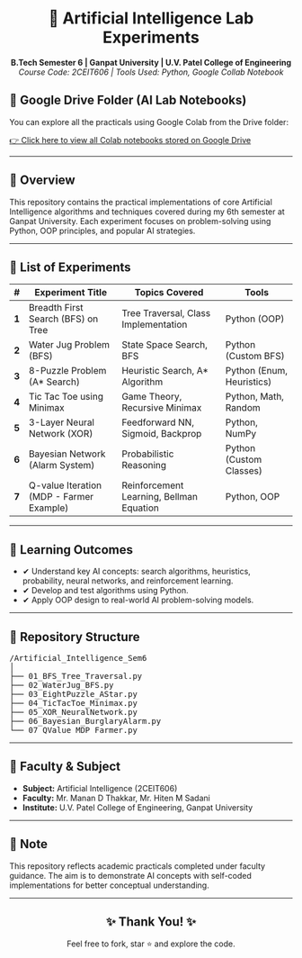 
<h1 align="center">🤖 Artificial Intelligence Lab Experiments</h1>

<p align="center">
  <strong>B.Tech Semester 6 | Ganpat University | U.V. Patel College of Engineering</strong><br>
  <em>Course Code: 2CEIT606 | Tools Used: Python, Google Collab Notebook</em>
</p>

<h2>📂 Google Drive Folder (AI Lab Notebooks)</h2>
<p>You can explore all the practicals using Google Colab from the Drive folder:</p>
<p>
  <a href="https://drive.google.com/drive/folders/1jwGd53gacYKk19xfJ7mqDhezu87SW1Yd?usp=sharing" target="_blank">
    👉 Click here to view all Colab notebooks stored on Google Drive
  </a>
</p>


<hr>

<h2>📌 Overview</h2>
<p>This repository contains the practical implementations of core Artificial Intelligence algorithms and techniques covered during my 6th semester at Ganpat University. Each experiment focuses on problem-solving using Python, OOP principles, and popular AI strategies.</p>

---

<h2>🧪 List of Experiments</h2>

<table>
  <thead>
    <tr>
      <th>#</th>
      <th>Experiment Title</th>
      <th>Topics Covered</th>
      <th>Tools</th>
    </tr>
  </thead>
  <tbody>
    <tr>
      <td><strong>1</strong></td>
      <td>Breadth First Search (BFS) on Tree</td>
      <td>Tree Traversal, Class Implementation</td>
      <td>Python (OOP)</td>
    </tr>
    <tr>
      <td><strong>2</strong></td>
      <td>Water Jug Problem (BFS)</td>
      <td>State Space Search, BFS</td>
      <td>Python (Custom BFS)</td>
    </tr>
    <tr>
      <td><strong>3</strong></td>
      <td>8-Puzzle Problem (A* Search)</td>
      <td>Heuristic Search, A* Algorithm</td>
      <td>Python (Enum, Heuristics)</td>
    </tr>
    <tr>
      <td><strong>4</strong></td>
      <td>Tic Tac Toe using Minimax</td>
      <td>Game Theory, Recursive Minimax</td>
      <td>Python, Math, Random</td>
    </tr>
    <tr>
      <td><strong>5</strong></td>
      <td>3-Layer Neural Network (XOR)</td>
      <td>Feedforward NN, Sigmoid, Backprop</td>
      <td>Python, NumPy</td>
    </tr>
    <tr>
      <td><strong>6</strong></td>
      <td>Bayesian Network (Alarm System)</td>
      <td>Probabilistic Reasoning</td>
      <td>Python (Custom Classes)</td>
    </tr>
    <tr>
      <td><strong>7</strong></td>
      <td>Q-value Iteration (MDP - Farmer Example)</td>
      <td>Reinforcement Learning, Bellman Equation</td>
      <td>Python, OOP</td>
    </tr>
  </tbody>
</table>

---

<h2>🎯 Learning Outcomes</h2>
<ul>
  <li>✔ Understand key AI concepts: search algorithms, heuristics, probability, neural networks, and reinforcement learning.</li>
  <li>✔ Develop and test algorithms using Python.</li>
  <li>✔ Apply OOP design to real-world AI problem-solving models.</li>
</ul>

---

<h2>📁 Repository Structure</h2>
<pre>
/Artificial_Intelligence_Sem6
│
├── 01_BFS_Tree_Traversal.py
├── 02_WaterJug_BFS.py
├── 03_EightPuzzle_AStar.py
├── 04_TicTacToe_Minimax.py
├── 05_XOR_NeuralNetwork.py
├── 06_Bayesian_BurglaryAlarm.py
└── 07_QValue_MDP_Farmer.py
</pre>

---

<h2>🧠 Faculty & Subject</h2>
<ul>
  <li><strong>Subject:</strong> Artificial Intelligence (2CEIT606)</li>
  <li><strong>Faculty:</strong> Mr. Manan D Thakkar, Mr. Hiten M Sadani</li>
  <li><strong>Institute:</strong> U.V. Patel College of Engineering, Ganpat University</li>
</ul>

---

<h2>📌 Note</h2>
<p>
This repository reflects academic practicals completed under faculty guidance. The aim is to demonstrate AI concepts with self-coded implementations for better conceptual understanding.
</p>

---

<h2 align="center">✨ Thank You! ✨</h2>
<p align="center">Feel free to fork, star ⭐ and explore the code.</p>
